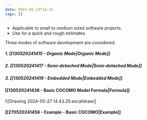 ```yaml
---
date: 2024-05-13T14:14
tags: []
---
```

- Applicable to small to medium sized software projects.
- Use for a quick and rough estimates.

Three modes of software development are considered.
##### 1. [[130520241415 - Organic Mode|Organic Mode]]
##### 2. [[130520241417 - Semi-detached Mode|Semi-detached Mode]]
##### 3. [[130520241419 - Embedded Mode|Embedded Mode]]

#### [[130520241438 - Basic COCOMO Model Formula|Formula]]

![[Drawing 2024-05-27 14.43.29.excalidraw]]
#### [[270520241456 - Example - Basic COCOMO|Example]]